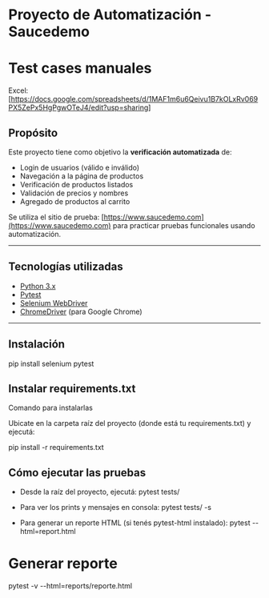 # Proyecto de Automatización - Saucedemo

# Test cases manuales
Excel: [https://docs.google.com/spreadsheets/d/1MAF1m6u6Qeivu1B7kOLxRv069PX5ZePx5HgPgwOTeJ4/edit?usp=sharing]

## Propósito

Este proyecto tiene como objetivo la **verificación automatizada** de:

-  Login de usuarios (válido e inválido)
-  Navegación a la página de productos
-  Verificación de productos listados
-  Validación de precios y nombres
-  Agregado de productos al carrito

Se utiliza el sitio de prueba: [https://www.saucedemo.com](https://www.saucedemo.com) para practicar pruebas funcionales usando automatización.

---

## Tecnologías utilizadas

- [Python 3.x](https://www.python.org/)
- [Pytest](https://docs.pytest.org/)
- [Selenium WebDriver](https://www.selenium.dev/)
- [ChromeDriver](https://sites.google.com/a/chromium.org/chromedriver/) (para Google Chrome)

---

##  Instalación

pip install selenium pytest

## Instalar requirements.txt
Comando para instalarlas

Ubicate en la carpeta raíz del proyecto (donde está tu requirements.txt) y ejecutá:

pip install -r requirements.txt

## Cómo ejecutar las pruebas

- Desde la raíz del proyecto, ejecutá:
pytest tests/

- Para ver los prints y mensajes en consola:
pytest tests/ -s

- Para generar un reporte HTML (si tenés pytest-html instalado):
pytest --html=report.html

# Generar reporte
pytest -v --html=reports/reporte.html